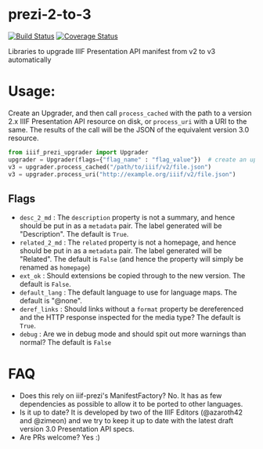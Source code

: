 # prezi-2-to-3

[![Build Status](https://travis-ci.org/iiif-prezi/prezi-2-to-3.svg?branch=master)](https://travis-ci.org/iiif-prezi/prezi-2-to-3)
[![Coverage Status](https://coveralls.io/repos/github/iiif-prezi/prezi-2-to-3/badge.svg?branch=master)](https://coveralls.io/github/iiif-prezi/prezi-2-to-3?branch=master)

Libraries to upgrade IIIF Presentation API manifest from v2 to v3 automatically


# Usage:

Create an Upgrader, and then call `process_cached` with the path to a version 2.x IIIF Presentation API resource on disk, or `process_uri` with a URI to the same.  The results of the call will be the JSON of the equivalent version 3.0 resource.

```python
from iiif_prezi_upgrader import Upgrader
upgrader = Upgrader(flags={"flag_name" : "flag_value"})  # create an upgrader
v3 = upgrader.process_cached("/path/to/iiif/v2/file.json")
v3 = upgrader.process_uri("http://example.org/iiif/v2/file.json")
```

## Flags

* `desc_2_md` : The `description` property is not a summary, and hence should be put in as a `metadata` pair.  The label generated will be "Description".  The default is `True`.
* `related_2_md` : The `related` property is not a homepage, and hence should be put in as a `metadata` pair.  The label generated will be "Related". The default is `False` (and hence the property will simply be renamed as `homepage`)
* `ext_ok` : Should extensions be copied through to the new version.  The default is `False`.
* `default_lang` : The default language to use for language maps.  The default is "@none".
* `deref_links` : Should links without a `format` property be dereferenced and the HTTP response inspected for the media type?  The default is `True`.
* `debug` : Are we in debug mode and should spit out more warnings than normal? The default is `False`


# FAQ

* Does this rely on iiif-prezi's ManifestFactory? No. It has as few dependencies as possible to allow it to be ported to other languages.
* Is it up to date? It is developed by two of the IIIF Editors (@azaroth42 and @zimeon) and we try to keep it up to date with the latest draft version 3.0 Presentation API specs.
* Are PRs welcome? Yes :)

